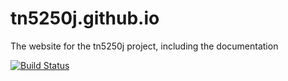 # tn5250j.github.io

The website for the tn5250j project, including the documentation

[![Build Status](https://img.shields.io/travis/tn5250j/tn5250j.github.io.svg)](https://travis-ci.org/tn5250j/tn5250j.github.io)
